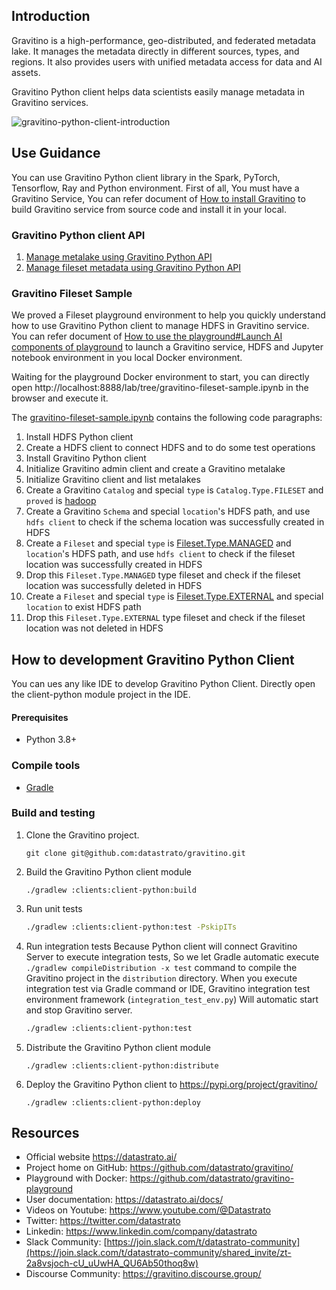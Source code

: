 ## Introduction

Gravitino is a high-performance, geo-distributed, and federated metadata lake.
It manages the metadata directly in different sources, types, and regions.
It also provides users with unified metadata access for data and AI assets.

Gravitino Python client helps data scientists easily manage metadata in Gravitino services.

![gravitino-python-client-introduction](https://raw.githubusercontent.com/datastrato/gravitino/main/docs/assets/gravitino-python-client-introduction.png)

## Use Guidance
You can use Gravitino Python client library in the Spark, PyTorch, Tensorflow, Ray and Python environment.
First of all, You must have a Gravitino Service, You can refer document of [How to install Gravitino](https://datastrato.ai/docs/latest/how-to-install)
to build Gravitino service from source code and install it in your local.

### Gravitino Python client API

1. [Manage metalake using Gravitino Python API](https://datastrato.ai/docs/latest/manage-metalake-using-gravitino?language=python)
2. [Manage fileset metadata using Gravitino Python API](https://datastrato.ai/docs/latest/manage-fileset-metadata-using-gravitino?language=python)

### Gravitino Fileset Sample
We proved a Fileset playground environment to help you quickly understand how to use Gravitino Python client to manage HDFS in Gravitino service.
You can refer document of [How to use the playground#Launch AI components of playground](https://datastrato.ai/docs/latest/how-to-use-the-playground#launch-ai-components-of-playground) to launch a Gravitino service, HDFS and Jupyter notebook environment in you local Docker environment.

Waiting for the playground Docker environment to start, you can directly open http://localhost:8888/lab/tree/gravitino-fileset-sample.ipynb in the browser and execute it.

The [gravitino-fileset-sample.ipynb](https://github.com/datastrato/gravitino-playground/blob/main/init/jupyter/gravitino-fileset-sample.ipynb) contains the following code paragraphs:
1. Install HDFS Python client
2. Create a HDFS client to connect HDFS and to do some test operations
3. Install Gravitino Python client
4. Initialize Gravitino admin client and create a Gravitino metalake
5. Initialize Gravitino client and list metalakes
6. Create a Gravitino `Catalog` and special `type` is `Catalog.Type.FILESET` and `proved` is [hadoop](https://datastrato.ai/docs/latest/hadoop-catalog)
7. Create a Gravitino `Schema` and special `location`'s HDFS path, and use `hdfs client` to check if the schema location was successfully created in HDFS
8. Create a `Fileset` and special `type` is [Fileset.Type.MANAGED](https://datastrato.ai/docs/latest/manage-fileset-metadata-using-gravitino#fileset-operations) and `location`'s HDFS path, and use `hdfs client` to check if the fileset location was successfully created in HDFS
9. Drop this `Fileset.Type.MANAGED` type fileset and check if the fileset location was successfully deleted in HDFS
10. Create a `Fileset` and special `type` is [Fileset.Type.EXTERNAL](https://datastrato.ai/docs/latest/manage-fileset-metadata-using-gravitino#fileset-operations) and special `location` to exist HDFS path
11. Drop this `Fileset.Type.EXTERNAL` type fileset and check if the fileset location was not deleted in HDFS

## How to development Gravitino Python Client
You can ues any like IDE to develop Gravitino Python Client. Directly open the client-python module project in the IDE.

#### Prerequisites
+ Python 3.8+

### Compile tools
+ [Gradle](https://gradle.org/)

### Build and testing
1. Clone the Gravitino project.

    ```shell
    git clone git@github.com:datastrato/gravitino.git
    ``` 

2. Build the Gravitino Python client module

    ```shell
    ./gradlew :clients:client-python:build
    ```

3. Run unit tests
    ```bash
    ./gradlew :clients:client-python:test -PskipITs
    ```

4. Run integration tests
   Because Python client will connect Gravitino Server to execute integration tests,
   So we let Gradle automatic execute `./gradlew compileDistribution -x test` command to compile the Gravitino project in the `distribution` directory.
   When you execute integration test via Gradle command or IDE, Gravitino integration test environment framework (`integration_test_env.py`) Will
   automatic start and stop Gravitino server.

    ```bash
    ./gradlew :clients:client-python:test
    ```

5. Distribute the Gravitino Python client module

    ```shell
    ./gradlew :clients:client-python:distribute
    ```

6. Deploy the Gravitino Python client to https://pypi.org/project/gravitino/

    ```shell
    ./gradlew :clients:client-python:deploy
    ```

## Resources
+ Official website https://datastrato.ai/
+ Project home on GitHub: https://github.com/datastrato/gravitino/
+ Playground with Docker: https://github.com/datastrato/gravitino-playground
+ User documentation: https://datastrato.ai/docs/
+ Videos on Youtube: https://www.youtube.com/@Datastrato
+ Twitter: https://twitter.com/datastrato
+ Linkedin: https://www.linkedin.com/company/datastrato
+ Slack Community: [https://join.slack.com/t/datastrato-community](https://join.slack.com/t/datastrato-community/shared_invite/zt-2a8vsjoch-cU_uUwHA_QU6Ab50thoq8w)
+ Discourse Community: https://gravitino.discourse.group/

